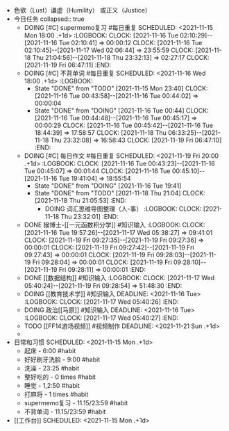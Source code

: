 - 色欲（Lust）谦虚（Humility） 或正义（Justice）
- 今日任务
  collapsed:: true
	- DOING [#C] supermemo复习 #每日重复
	  SCHEDULED: <2021-11-15 Mon 18:00 .+1d>
	  :LOGBOOK:
	  CLOCK: [2021-11-16 Tue 02:10:29]--[2021-11-16 Tue 02:10:41] =>  00:00:12
	  CLOCK: [2021-11-16 Tue 02:10:45]--[2021-11-17 Wed 02:06:44] =>  23:55:59
	  CLOCK: [2021-11-18 Thu 21:04:56]--[2021-11-18 Thu 23:32:13] =>  02:27:17
	  CLOCK: [2021-11-19 Fri 06:47:11]
	  :END:
	- DOING [#C] 不背单词 #每日重复
	  SCHEDULED: <2021-11-16 Wed 18:00 .+1d>
	  :LOGBOOK:
	  * State "DONE" from "TODO" [2021-11-15 Mon 23:40]
	  CLOCK: [2021-11-16 Tue 00:43:58]--[2021-11-16 Tue 00:44:02] =>  00:00:04
	  * State "DONE" from "DOING" [2021-11-16 Tue 00:44]
	  CLOCK: [2021-11-16 Tue 00:44:48]--[2021-11-16 Tue 00:45:17] =>  00:00:29
	  CLOCK: [2021-11-16 Tue 00:45:42]--[2021-11-16 Tue 18:44:39] =>  17:58:57
	  CLOCK: [2021-11-18 Thu 06:33:25]--[2021-11-18 Thu 23:32:08] =>  16:58:43
	  CLOCK: [2021-11-19 Fri 06:47:10]
	  :END:
	- DOING [#C] 每日作文 #每日重复
	  SCHEDULED: <2021-11-19 Fri 20:00 .+1d>
	  :LOGBOOK:
	  CLOCK: [2021-11-16 Tue 00:43:23]--[2021-11-16 Tue 00:45:07] =>  00:01:44
	  CLOCK: [2021-11-16 Tue 00:45:10]--[2021-11-16 Tue 19:41:04] =>  18:55:54
	  * State "DONE" from "DOING" [2021-11-16 Tue 19:41]
	  * State "DONE" from "TODO" [2021-11-18 Thu 21:04]
	  CLOCK: [2021-11-18 Thu 21:05:53]
	  :END:
		- DOING 词汇思维导图整理（人-事）
		  :LOGBOOK:
		  CLOCK: [2021-11-18 Thu 23:32:01]
		  :END:
	- DONE 猴博士-[[一元函数积分学]] #知识输入
	  :LOGBOOK:
	  CLOCK: [2021-11-16 Tue 19:57:26]--[2021-11-17 Wed 05:38:27] =>  09:41:01
	  CLOCK: [2021-11-19 Fri 09:27:35]--[2021-11-19 Fri 09:27:36] =>  00:00:01
	  CLOCK: [2021-11-19 Fri 09:27:42]--[2021-11-19 Fri 09:27:43] =>  00:00:01
	  CLOCK: [2021-11-19 Fri 09:28:03]--[2021-11-19 Fri 09:28:04] =>  00:00:01
	  CLOCK: [2021-11-19 Fri 09:28:10]--[2021-11-19 Fri 09:28:11] =>  00:00:01
	  :END:
	- DONE [[数据结构]] #知识输入
	  :LOGBOOK:
	  CLOCK: [2021-11-17 Wed 05:40:24]--[2021-11-19 Fri 09:28:54] =>  51:48:30
	  :END:
	- DOING [[教育技术学]] #知识输入
	  DEADLINE: <2021-11-16 Tue>
	  :LOGBOOK:
	  CLOCK: [2021-11-17 Wed 05:40:26]
	  :END:
	- DOING 政治[[马原]] #知识输入
	  DEADLINE: <2021-11-16 Tue>
	  :LOGBOOK:
	  CLOCK: [2021-11-17 Wed 05:40:27]
	  :END:
	- TODO [[FF14游场视频]] #视频制作
	  DEADLINE: <2021-11-21 Sun .+1d>
	-
- 日常和习惯
  SCHEDULED: <2021-11-15 Mon .+1d>
	- 起床 - 6:00 #habit
	- 好好刷牙洗脸 - 9:00 #habit
	- 洗澡 - 23:25 #habit
	- 整好吃的 - 0 times #habit
	- 睡觉 - 1,2:50 #habit
	- 打麻将 - 1 times #habit
	- supermemo复习 - 11.15/23:59 #habit
	- 不背单词 - 11.15/23:59 #habit
- [[工作台]]
  SCHEDULED: <2021-11-15 Mon .+1d>